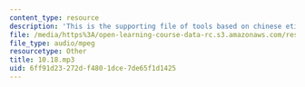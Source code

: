 ```yaml
---
content_type: resource
description: 'This is the supporting file of tools based on chinese etiquette. '
file: /media/https%3A/open-learning-course-data-rc.s3.amazonaws.com/res-21g-003-learning-chinese-a-foundation-course-in-mandarin-spring-2011/6ff91d23272df4801dce7de65f1d1425_10.18.mp3
file_type: audio/mpeg
resourcetype: Other
title: 10.18.mp3
uid: 6ff91d23-272d-f480-1dce-7de65f1d1425
---
```

